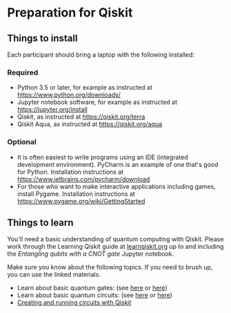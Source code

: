 # Preparation for Qiskit

## Things to install

Each participant should bring a laptop with the following installed:

### Required

- Python 3.5 or later, for example as instructed at https://www.python.org/downloads/
- Jupyter notebook software, for example as instructed at https://jupyter.org/install
- Qiskit, as instructed at https://qiskit.org/terra
- Qiskit Aqua, as instructed at https://qiskit.org/aqua

### Optional

- It is often easiest to write programs using an IDE (integrated development environment). PyCharm is an example of one that's good for Python. Installation instructions at https://www.jetbrains.com/pycharm/download
- For those who want to make interactive applications including games, install Pygame. Installation instructions at https://www.pygame.org/wiki/GettingStarted

## Things to learn

You'll need a basic understanding of quantum computing with Qiskit. Please work through the Learning Qiskit guide at [learnqiskit.org](http://learnqiskit.org) up to and including the *Entangling qubits with a CNOT gate* Jupyter notebook.

Make sure you know about the following topics. If you need to brush up, you can use the linked materials.

- Learn about basic quantum gates: (see [here](https://ibm.biz/hello-qiskit) or [here](https://github.com/Qiskit/qiskit-tutorials/blob/master/qiskit/terra/summary_of_quantum_operations.ipynb))
- Learn about basic quantum circuits: (see [here](https://learnqiskit.gitbook.io/composerguide/getting-started-with-the-composer/chapter-1-the-atoms-of-computation) or [here](https://github.com/Qiskit/qiskit-tutorials/blob/master/qiskit/terra/quantum_circuits.ipynb))
- [Creating and running circuits with Qiskit](https://github.com/Qiskit/qiskit-tutorials/blob/master/community/hello_world/README.md)
